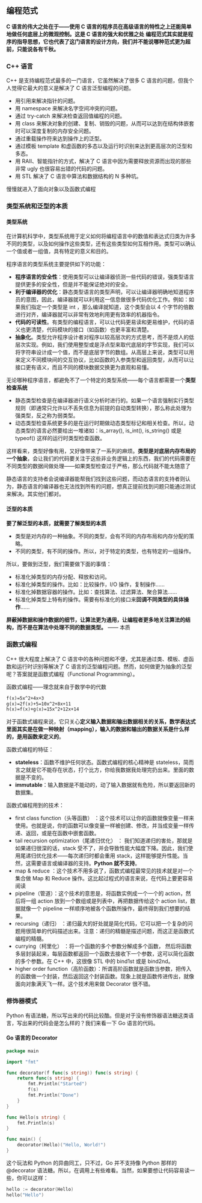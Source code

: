 ## 编程范式

**C 语言的伟大之处在于——使用 C 语言的程序员在高级语言的特性之上还能简单地做任何底层上的微观控制。这是 C 语言的强大和优雅之处**
**编程范式其实就是程序的指导思想，它也代表了这门语言的设计方向，我们并不能说哪种范式更为超前，只能说各有千秋。**

### C++ 语言

C++ 是支持编程范式最多的一门语言，它虽然解决了很多 C 语言的问题，但我个人觉得它最大的意义是解决了 C 语言泛型编程的问题。

- 用引用来解决指针的问题。
- 用 namespace 来解决名字空间冲突的问题。
- 通过 try-catch 来解决检查返回值编程的问题。
- 用 class 来解决对象的创建、复制、销毁的问题，从而可以达到在结构体嵌套时可以深度复制的内存安全问题。
- 通过重载操作符来达到操作上的泛型。
- 通过模板 template 和虚函数的多态以及运行时识别来达到更高层次的泛型和多态。
- 用 RAII、智能指针的方式，解决了 C 语言中因为需要释放资源而出现的那些非常 ugly 也很容易出错的代码的问题。
- 用 STL 解决了 C 语言中算法和数据结构的 N 多种坑。

慢慢就进入了面向对象以及函数式编程

### 类型系统和泛型的本质

#### 类型系统

在计算机科学中，类型系统用于定义如何将编程语言中的数值和表达式归类为许多不同的类型，以及如何操作这些类型，还有这些类型如何互相作用。类型可以确认一个值或者一组值，具有特定的意义和目的。

程序语言的类型系统主要提供如下的功能：

- **程序语言的安全性**：使用类型可以让编译器侦测一些代码的错误，强类型语言提供更多的安全性，但是并不能保证绝对的安全。
- **利于编译器的优化**：静态类型语言的类型声明，可以让编译器明确地知道程序员的意图，因此，编译器就可以利用这一信息做很多代码优化工作。例如：如果我们指定一个类型是 int ，那么编译就知道，这个类型会以 4 个字节的倍数进行对齐，编译器就可以非常有效地利用更有效率的机器指令。
- **代码的可读性**。有类型的编程语言，可以让代码更易读和更易维护，代码的语义也更清楚，代码模块的接口（如函数）也更丰富和清楚。
- **抽象化**。类型允许程序设计者对程序以较高层次的方式思考，而不是烦人的低层次实现。例如，我们使用整型或是浮点型来取代底层的字节实现，我们可以将字符串设计成一个值，而不是底层字节的数组。从高层上来说，类型可以用来定义不同模块间的交互协议，比如函数的入参类型和返回类型，从而可以让接口更有语义，而且不同的模块数据交换更为直观和易懂。

无论哪种程序语言，都避免不了一个特定的类型系统——每个语言都需要一个**类型检查系统**

- 静态类型检查是在编译器进行语义分析时进行的。如果一个语言强制实行类型规则（即通常只允许以不丢失信息为前提的自动类型转换），那么称此处理为强类型，反之称为弱类型。
- 动态类型检查系统更多的是在运行时期做动态类型标记和相关检查。所以，动态类型的语言必然要给出一堆诸如：is_array(), is_int(), is_string() 或是 typeof() 这样的运行时类型检查函数。

这样看来，类型好像有用，又好像带来了一系列的麻烦。**类型是对底层内存布局的一个抽象**，会让我们的代码要关注于这些非业务逻辑上的东西，我们的代码需要在不同类型的数据间做处理——如果类型检查过于严格，那么代码就不能太随意了

静态语言的支持者会说编译器能帮我们找到这些问题，而动态语言的支持者则认为，静态语言的编译器也无法找到所有的问题，想真正提前找到问题只能通过测试来解决。其实他们都对。

#### 泛型的本质

**要了解泛型的本质，就需要了解类型的本质**

- 类型是对内存的一种抽象。不同的类型，会有不同的内存布局和内存分配的策略。
- 不同的类型，有不同的操作。所以，对于特定的类型，也有特定的一组操作。

所以，要做到泛型，我们需要做下面的事情：

- 标准化掉类型的内存分配、释放和访问。
- 标准化掉类型的操作。比如：比较操作，I/O 操作，复制操作……
- 标准化掉数据容器的操作。比如：查找算法、过滤算法、聚合算法……
- 标准化掉类型上特有的操作。需要有标准化的接口来**回调不同类型的具体操作**……

**屏蔽掉数据和操作数据的细节，让算法更为通用，让编程者更多地关注算法的结构，而不是在算法中处理不同的数据类型。** —— 本质

### 函数式编程

C++ 很大程度上解决了 C 语言中的各种问题和不便，尤其是通过类、模板、虚函数和运行时识别等解决了 C 语言的泛型编程问题。然而，如何做更为抽象的泛型呢？答案就是函数式编程（Functional Programming）。

函数式编程——理念就来自于数学中的代数

```markdown
f(x)=5x^2+4x+3
g(x)=2f(x)+5=10x^2+8x+11
h(x)=f(x)+g(x)=15x^2+12x+14
```

对于函数式编程来说，它只关心**定义输入数据和输出数据相关的关系，数学表达式里面其实是在做一种映射（mapping），输入的数据和输出的数据关系是什么样的，是用函数来定义的**。

函数式编程的特征：

- **stateless**：函数不维护任何状态。函数式编程的核心精神是 stateless，简而言之就是它不能存在状态，打个比方，你给我数据我处理完扔出来。里面的数据是不变的。
- **immutable**：输入数据是不能动的，动了输入数据就有危险，所以要返回新的数据集。

函数式编程用到的技术：

- first class function（头等函数） ：这个技术可以让你的函数就像变量一样来使用。也就是说，你的函数可以像变量一样被创建、修改，并当成变量一样传递、返回，或是在函数中嵌套函数。
- tail recursion optimization（尾递归优化） ： 我们知道递归的害处，那就是如果递归很深的话，stack 受不了，并会导致性能大幅度下降。因此，我们使用尾递归优化技术——每次递归时都会重用 stack，这样能够提升性能。当然，这需要语言或编译器的支持。**Python 就不支持**。
- map & reduce ：这个技术不用多说了，函数式编程最常见的技术就是对一个集合做 Map 和 Reduce 操作。这比起过程式的语言来说，在代码上要更容易阅读
- pipeline（管道）：这个技术的意思是，将函数实例成一个一个的 action，然后将一组 action 放到一个数组或是列表中，再把数据传给这个 action list，数据就像一个 pipeline 一样顺序地被各个函数所操作，最终得到我们想要的结果。
- recursing（递归） ：递归最大的好处就是简化代码，它可以把一个复杂的问题用很简单的代码描述出来。注意：递归的精髓是描述问题，而这正是函数式编程的精髓。
- currying（柯里化） ：将一个函数的多个参数分解成多个函数， 然后将函数多层封装起来，每层函数都返回一个函数去接收下一个参数，这可以简化函数的多个参数。在 C++ 中，这很像 STL 中的 bind1st 或是 bind2nd。
- higher order function（高阶函数）：所谓高阶函数就是函数当参数，把传入的函数做一个封装，然后返回这个封装函数。现象上就是函数传进传出，就像面向对象满天飞一样。这个技术用来做 Decorator 很不错。

### 修饰器模式

Python 有语法糖，所以写出来的代码比较酷。但是对于没有修饰器语法糖这类语言，写出来的代码会是怎么样的？我们来看一下 Go 语言的代码。

#### Go 语言的 Decorator

```Go
package main

import "fmt"

func decorator(f func(s string)) func(s string) {
    return func(s string) {
        fmt.Println("Started")
        f(s)
        fmt.Println("Done")
    }
}

func Hello(s string) {
    fmt.Println(s)
}

func main() {
    decorator(Hello)("Hello, World!")
}
```

这个玩法和 Python 的异曲同工，只不过，Go 并不支持像 Python 那样的 @decorator 语法糖。所以，在调用上有些难看。当然，如果要想让代码容易读一些，你可以这样：

```Go
hello := decorator(Hello)
hello("Hello")
```
